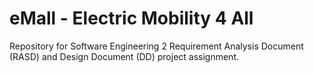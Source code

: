 # eMall - Electric Mobility 4 All
Repository for Software Engineering 2 Requirement Analysis Document (RASD) and Design Document (DD) project assignment.
